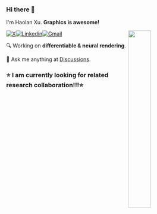### Hi there 👋

I'm Haolan Xu. **Graphics is awesome!**

<picture>
    <source media="(prefers-color-scheme: rose)" srcset="https://github-readme-stats.vercel.app/api/top-langs/?username=jamesdemon923&layout=compact&theme=rose">
    <img align="right" width="35%" src="https://github-readme-stats.vercel.app/api/top-langs/?username=jamesdemon923&layout=compact&theme=rose">
</picture>

[![X](https://img.shields.io/twitter/follow/HaolanXu09?label=%40HaolanXu09&style=social)](https://twitter.com/HaolanXu09)[![Linkedin](https://img.shields.io/badge/-LinkedIn-blue?style=flat&logo=Linkedin&logoColor=white)](https://www.linkedin.com/in/haolan-xu-8193a221a/)[![Gmail](https://img.shields.io/badge/-Gmail-c14438?style=flat&logo=Gmail&logoColor=white)](jamesdemon923@gmail.com)

:mag: Working on **differentiable & neural rendering**.

:thought_balloon: Ask me anything at [Discussions](https://github.com/jamesdemon923/jamesdemon923/discussions).

### :star: I am currently looking for related research collaboration!!!:star: 

<!---

[![Top Langs](https://github-readme-stats.vercel.app/api/top-langs/?username=jamesdemon923&layout=compact&theme=rose)](https://github.com/anuraghazra/github-readme-stats)

-->

<!---

[![James's GitHub stats](https://github-readme-stats.vercel.app/api?username=jamesdemon923&theme=ambient_gradient)](https://github.com/anuraghazra/github-readme-stats)

-->

